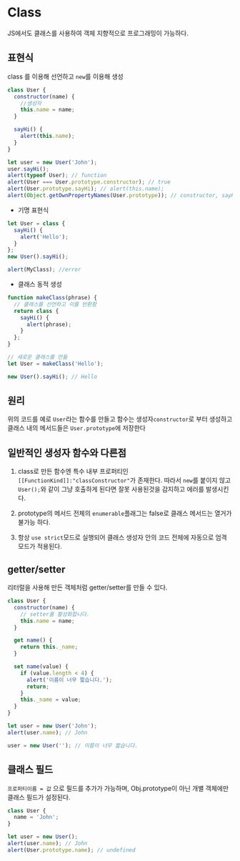 # Class

JS에서도 클래스를 사용하여 객체 지향적으로 프로그래밍이 가능하다.

## 표현식

class 를 이용해 선언하고 `new`를 이용해 생성

```js
class User {
  constructor(name) {
    //생성자
    this.name = name;
  }

  sayHi() {
    alert(this.name);
  }
}

let user = new User('John');
user.sayHi();
alert(typeof User); // function
alert(User === User.prototype.constructor); // true
alert(User.prototype.sayHi); // alert(this.name);
alert(Object.getOwnPropertyNames(User.prototype)); // constructor, sayHi
```

- 기명 표현식

```js
let User = class {
  sayHi() {
    alert('Hello');
  }
};
new User().sayHi();

alert(MyClass); //error
```

- 클래스 동적 생성

```js
function makeClass(phrase) {
  // 클래스를 선언하고 이를 반환함
  return class {
    sayHi() {
      alert(phrase);
    }
  };
}

// 새로운 클래스를 만듦
let User = makeClass('Hello');

new User().sayHi(); // Hello
```

## 원리

위의 코드를 예로 `User`라는 함수를 만들고 함수는 생성자`constructor`로 부터 생성하고 클래스 내의 메서드들은 `User.prototype`에 저장한다

## 일반적인 생성자 함수와 다른점

1. class로 만든 함수엔 특수 내부 프로퍼티인 `[[FunctionKind]]:"classConstructor"`가 존재한다. 따라서 `new`를 붙이지 않고 `User();`와 같이 그냥 호출하게 된다면 잘못 사용된것을 감지하고 에러를 발생시킨다.

2. prototype의 메서드 전체의 `enumerable`플래그는 false로 클래스 메서드는 열거가 불가능 하다.

3. 항상 `use strict`모드로 실행되어 클래스 생성자 안의 코드 전체에 자동으로 엄격모드가 적용된다.

## getter/setter

리터럴을 사용해 만든 객체처럼 getter/setter를 만들 수 있다.

```js
class User {
  constructor(name) {
    // setter를 활성화합니다.
    this.name = name;
  }

  get name() {
    return this._name;
  }

  set name(value) {
    if (value.length < 4) {
      alert('이름이 너무 짧습니다.');
      return;
    }
    this._name = value;
  }
}

let user = new User('John');
alert(user.name); // John

user = new User(''); // 이름이 너무 짧습니다.
```

## 클래스 필드

`프로퍼티이름 = 값` 으로 필드를 추가가 가능하며, Obj.prototype이 아닌 개별 객체에만 클래스 필드가 설정된다.

```js
class User {
  name = 'John';
}

let user = new User();
alert(user.name); // John
alert(User.prototype.name); // undefined
```
